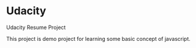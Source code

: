 # Udacity
Udacity Resume Project


This project is demo project for learning some basic concept of javascript.
